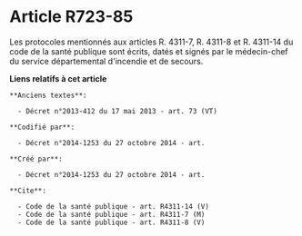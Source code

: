 # Article R723-85

Les protocoles mentionnés aux articles R. 4311-7, R. 4311-8 et R. 4311-14 du code de la santé publique sont écrits, datés et
signés par le médecin-chef du service départemental d'incendie et de secours.

**Liens relatifs à cet article**

	**Anciens textes**:

	  - Décret n°2013-412 du 17 mai 2013 - art. 73 (VT)

	**Codifié par**:

	  - Décret n°2014-1253 du 27 octobre 2014 - art.

	**Créé par**:

	  - Décret n°2014-1253 du 27 octobre 2014 - art.

	**Cite**:

	  - Code de la santé publique - art. R4311-14 (V)
	  - Code de la santé publique - art. R4311-7 (M)
	  - Code de la santé publique - art. R4311-8 (V)
